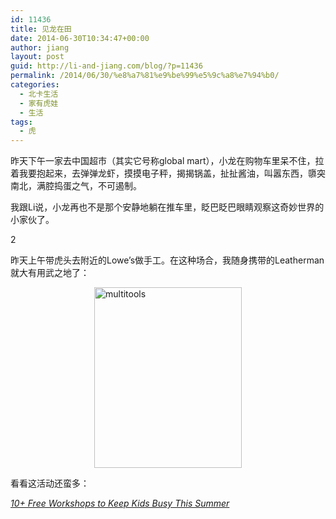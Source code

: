 ```yaml
---
id: 11436
title: 见龙在田
date: 2014-06-30T10:34:47+00:00
author: jiang
layout: post
guid: http://li-and-jiang.com/blog/?p=11436
permalink: /2014/06/30/%e8%a7%81%e9%be%99%e5%9c%a8%e7%94%b0/
categories:
  - 北卡生活
  - 家有虎娃
  - 生活
tags:
  - 虎
---
```

昨天下午一家去中国超市（其实它号称global mart），小龙在购物车里呆不住，拉着我要抱起来，去弹弹龙虾，摸摸电子秤，揭揭锅盖，扯扯酱油，叫嚣东西，隳突南北，满腔捣蛋之气，不可遏制。

我跟Li说，小龙再也不是那个安静地躺在推车里，眨巴眨巴眼睛观察这奇妙世界的小家伙了。

2

昨天上午带虎头去附近的Lowe&#8217;s做手工。在这种场合，我随身携带的Leatherman就大有用武之地了：

[<img title="multitools" style="border-top: 0px; border-right: 0px; background-image: none; border-bottom: 0px; float: none; padding-top: 0px; padding-left: 0px; margin-left: auto; border-left: 0px; display: block; padding-right: 0px; margin-right: auto" border="0" alt="multitools" src="http://li-and-jiang.com/blog/wp-content/uploads/2014/06/multitools_thumb.png" width="236" height="289" />](http://li-and-jiang.com/blog/wp-content/uploads/2014/06/multitools.png)

看看这活动还蛮多：

_[10+ Free Workshops to Keep Kids Busy This Summer](http://lifehacker.com/10-free-workshops-to-keep-kids-busy-this-summer-1596366258)_